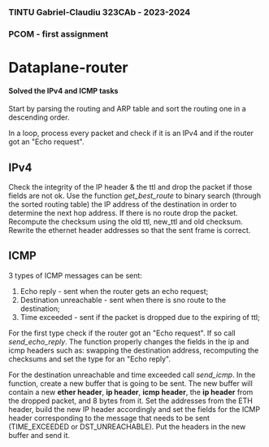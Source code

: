 ### TINTU Gabriel-Claudiu 323CAb - 2023-2024

### PCOM - first assignment
# Dataplane-router

#### Solved the IPv4 and ICMP tasks

Start by parsing the routing and ARP table and sort the routing one in a
descending order.

In a loop, process every packet and check if it is an IPv4 and if the router
got an "Echo request".

## IPv4

Check the integrity of the IP header & the ttl and drop the packet if those
fields are not ok.
Use the function *get_best_route* to binary search (through the sorted routing
table) the IP address of the destination in order to determine the next hop
address. If there is no route drop the packet.
Recompute the checksum using the old ttl, new_ttl and old checksum.
Rewrite the ethernet header addresses so that the sent frame is correct.

## ICMP

3 types of ICMP messages can be sent:
1. Echo reply - sent when the router gets an echo request;
2. Destination unreachable - sent when there is sno route to the destination;
3. Time exceeded - sent if the packet is dropped due to the expiring of ttl;

For the first type check if the router got an "Echo request". If so call
*send_echo_reply*. The function properly changes the fields in the ip and
icmp headers such as: swapping the destination address, recomputing the
checksums and set the type for an "Echo reply".

For the destination unreachable and time exceeded call *send_icmp*. In the
function, create a new buffer that is going to be sent. The new buffer will
contain a new __ether header__, __ip header__, __icmp header__, the 
__ip header__ from the dropped packet, and 8 bytes from it.
Set the addresses from the ETH header, build the new IP header accordingly
and set the fields for the ICMP header corresponding to the message that
needs to be sent (TIME_EXCEEDED or DST_UNREACHABLE). Put the headers in the
new buffer and send it.
